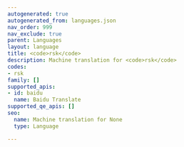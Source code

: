 ```yaml
---
autogenerated: true
autogenerated_from: languages.json
nav_order: 999
nav_exclude: true
parent: Languages
layout: language
title: <code>rsk</code>
description: Machine translation for <code>rsk</code>
codes:
- rsk
family: []
supported_apis:
- id: baidu
  name: Baidu Translate
supported_qe_apis: []
seo:
  name: Machine translation for None
  type: Language

---
```


